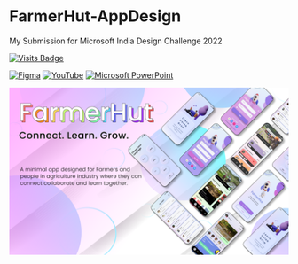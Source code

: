 # FarmerHut-AppDesign
My Submission for Microsoft India Design Challenge 2022

[![Visits Badge](https://badges.pufler.dev/visits/sahilsarin390/FarmerHut-AppDesign)](https://badges.pufler.dev)

[![Figma](https://img.shields.io/badge/figma-%23F24E1E.svg?style=for-the-badge&logo=figma&logoColor=white)](https://www.figma.com/proto/5D3pueiQLbhTI0pn7zSb7A/FarmerHut-App?node-id=40%3A820&starting-point-node-id=40%3A820)
[![YouTube](https://img.shields.io/badge/Sahil-%23FF0000.svg?style=for-the-badge&logo=YouTube&logoColor=white)](https://youtu.be/EiLUrTWWEg0)
[![Microsoft PowerPoint](https://img.shields.io/badge/Genially-B7472A?style=for-the-badge&logo=microsoft-powerpoint&logoColor=white)](https://view.genial.ly/621255862f13e80018d05bbc/presentation-farmerhut)

![image](https://raw.githubusercontent.com/sahilsarin390/FarmerHut-AppDesign/main/Material/Thumbnail/Frame.png)
